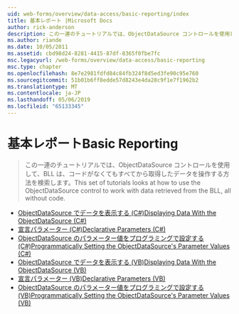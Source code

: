 ```yaml
---
uid: web-forms/overview/data-access/basic-reporting/index
title: 基本レポート |Microsoft Docs
author: rick-anderson
description: この一連のチュートリアルでは、ObjectDataSource コントロールを使用して、BLL は、コードがなくてもすべてから取得したデータを操作する方法を検索します。
ms.author: riande
ms.date: 10/05/2011
ms.assetid: cbd98d24-8281-4415-87df-8365f0fbe7fc
msc.legacyurl: /web-forms/overview/data-access/basic-reporting
msc.type: chapter
ms.openlocfilehash: 8e7e2981fdfd84c84fb324f8d5ed3fe90c95e760
ms.sourcegitcommit: 51b01b6ff8edde57d8243e4da28c9f1e7f1962b2
ms.translationtype: MT
ms.contentlocale: ja-JP
ms.lasthandoff: 05/06/2019
ms.locfileid: "65133345"
---
```

# <a name="basic-reporting"></a><span data-ttu-id="19303-103">基本レポート</span><span class="sxs-lookup"><span data-stu-id="19303-103">Basic Reporting</span></span>

> <span data-ttu-id="19303-104">この一連のチュートリアルでは、ObjectDataSource コントロールを使用して、BLL は、コードがなくてもすべてから取得したデータを操作する方法を検索します。</span><span class="sxs-lookup"><span data-stu-id="19303-104">This set of tutorials looks at how to use the ObjectDataSource control to work with data retrieved from the BLL, all without code.</span></span>

- [<span data-ttu-id="19303-105">ObjectDataSource でデータを表示する (C#)</span><span class="sxs-lookup"><span data-stu-id="19303-105">Displaying Data With the ObjectDataSource (C#)</span></span>](displaying-data-with-the-objectdatasource-cs.md)
- [<span data-ttu-id="19303-106">宣言パラメーター (C#)</span><span class="sxs-lookup"><span data-stu-id="19303-106">Declarative Parameters (C#)</span></span>](declarative-parameters-cs.md)
- [<span data-ttu-id="19303-107">ObjectDataSource のパラメーター値をプログラミングで設定する (C#)</span><span class="sxs-lookup"><span data-stu-id="19303-107">Programmatically Setting the ObjectDataSource's Parameter Values (C#)</span></span>](programmatically-setting-the-objectdatasource-s-parameter-values-cs.md)
- [<span data-ttu-id="19303-108">ObjectDataSource でデータを表示する (VB)</span><span class="sxs-lookup"><span data-stu-id="19303-108">Displaying Data With the ObjectDataSource (VB)</span></span>](displaying-data-with-the-objectdatasource-vb.md)
- [<span data-ttu-id="19303-109">宣言パラメーター (VB)</span><span class="sxs-lookup"><span data-stu-id="19303-109">Declarative Parameters (VB)</span></span>](declarative-parameters-vb.md)
- [<span data-ttu-id="19303-110">ObjectDataSource のパラメーター値をプログラミングで設定する (VB)</span><span class="sxs-lookup"><span data-stu-id="19303-110">Programmatically Setting the ObjectDataSource's Parameter Values (VB)</span></span>](programmatically-setting-the-objectdatasource-s-parameter-values-vb.md)
